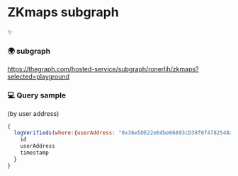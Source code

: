 # ZKmaps subgraph

✨
### 🌍 subgraph
https://thegraph.com/hosted-service/subgraph/ronerlih/zkmaps?selected=playground

### 💻 Query sample
(by user address)
```js
{
  logVerifieds(where:{userAddress: "0x36e5DE22e6dbe66893cD38f0f4782548a0B9B410" }) {
    id
    userAddress
    timestamp
  }
}
```